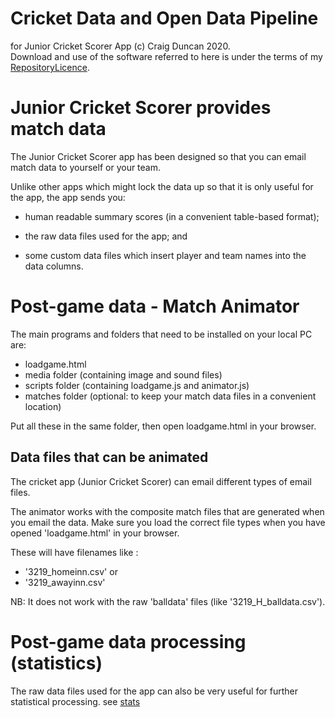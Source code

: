 # Cricket Data and Open Data Pipeline
for Junior Cricket Scorer App
(c) Craig Duncan 2020.   
Download and use of the software referred to here is under the terms of my [RepositoryLicence](../RepositoryLicense.md).

# Junior Cricket Scorer provides match data

The Junior Cricket Scorer app has been designed so that you can email match data to yourself or your team.

Unlike other apps which might lock the data up so that it is only useful for the app, the app sends you:

 - human readable summary scores (in a convenient table-based format);

 - the raw data files used for the app; and
 
 - some custom data files which insert player and team names into the data columns.

# Post-game data - Match Animator 

The main programs and folders that need to be installed on your local PC are:

- loadgame.html
- media folder (containing image and sound files)
- scripts folder (containing loadgame.js and animator.js)
- matches folder (optional: to keep your match data files in a convenient location)

Put all these in the same folder, then open loadgame.html in your browser.

## Data files that can be animated

The cricket app (Junior Cricket Scorer) can email different types of email files.

The animator works with the composite match files that are generated when you email the data.  Make sure you load the correct file types when you have opened 'loadgame.html' in your browser.

These will have filenames like :
 - '3219_homeinn.csv' or
 - '3219_awayinn.csv'

NB: It does not work with the raw 'balldata' files (like '3219_H_balldata.csv').

# Post-game data processing (statistics)

The raw data files used for the app can also be very useful for further statistical processing.   see [stats](../stats)
 



